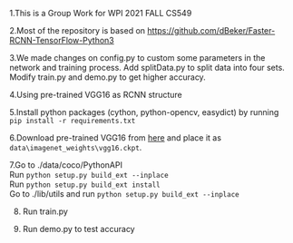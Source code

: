 1.This is a Group Work for WPI 2021 FALL CS549

2.Most of the repository is based on https://github.com/dBeker/Faster-RCNN-TensorFlow-Python3

3.We made changes on config.py to custom some parameters in the network and training process. Add splitData.py to split data into four sets. Modify train.py and demo.py to get higher accuracy. 

4.Using pre-trained VGG16 as RCNN structure

5.Install python packages (cython, python-opencv, easydict) by running  
`pip install -r requirements.txt`   

6.Download pre-trained VGG16 from [here](http://download.tensorflow.org/models/vgg_16_2016_08_28.tar.gz) and place it as `data\imagenet_weights\vgg16.ckpt`.  

7.Go to  ./data/coco/PythonAPI  
Run `python setup.py build_ext --inplace`  
Run `python setup.py build_ext install`  
Go to ./lib/utils and run `python setup.py build_ext --inplace`



8. Run train.py

9. Run demo.py to test accuracy



